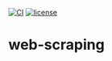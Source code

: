 [![CI](https://github.com/lfvilella/web-scraping/workflows/CI/badge.svg?event=push)](https://github.com/lfvilella/web-scraping/actions?query=event%3Apush+branch%3Amain+workflow%3ACI)
[![license](https://img.shields.io/github/license/lfvilella/web-scraping.svg)](https://github.com/lfvilella/web-scraping/blob/main/LICENSE)


# web-scraping
